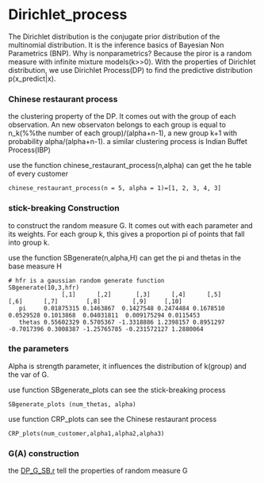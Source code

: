 # Dirichlet_process

The Dirichlet distribution is the conjugate prior distribution of the multinomial distribution. 
It is the inference basics of Bayesian Non Parametrics (BNP). 
Why is nonparametrics? 
Because the piror is a random measure with infinite mixture models(k>>0).
With the properties of Dirichlet distribution, we use Dirichlet Process(DP) to find the predictive distribution p(x_predict|x).

### Chinese restaurant process
the clustering property of the DP. It comes out with the group of each observation. 
An new observaton belongs to each group is equal to n_k(%%the number of each group)/(alpha+n-1), a new group k+1 with probability alpha/(alpha+n-1).
a similar clustering process is Indian Buffet Process(IBP)

use the function chinese_restaurant_process(n,alpha) can get the he table of every customer 

```
chinese_restaurant_process(n = 5, alpha = 1)=[1, 2, 3, 4, 3]
```


### stick-breaking Construction
to construct the random measure G. It comes out with each parameter and its weights.
For each group k, this gives a proportion pi of points that fall into group k.

use the function SBgenerate(n,alpha,H) can get the pi and thetas in the base measure H

```
# hfr is a gaussian random generate function
SBgenerate(10,3,hfr)
               [,1]      [,2]       [,3]      [,4]      [,5]       [,6]      [,7]        [,8]         [,9]     [,10]
   pi     0.01875315 0.1463867  0.1427548 0.2474484 0.1678510  0.0529528 0.1013868  0.04031811  0.009175294 0.0115453
   thetas 0.55602329 0.5705367 -1.3318886 1.2398157 0.8951297 -0.7017396 0.3008387 -1.25765785 -0.231572127 1.2880064
```


### the parameters 
Alpha is strength parameter, it influences the distribution of k(group) and the var of G. 

use function SBgenerate_plots can see the stick-breaking process

```
SBgenerate_plots (num_thetas, alpha)
```
use function CRP_plots can see the Chinese restaurant process
```
CRP_plots(num_customer,alpha1,alpha2,alpha3)
```

### G(A) construction
the [DP_G_SB.r](DP_G_SB.r) tell the properties of random measure G

